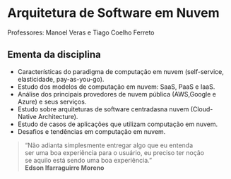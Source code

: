 # Arquitetura de Software em Nuvem

Professores: Manoel Veras e Tiago Coelho Ferreto

## Ementa da disciplina

- Características do paradigma de computação em nuvem (self-service, elasticidade, pay-as-you-go). 
- Estudo dos modelos de computação em nuvem: SaaS, PaaS e IaaS.
- Análise dos principais provedores de nuvem pública (AWS,Google e Azure) e seus serviços.
- Estudo sobre arquiteturas de software centradasna nuvem (Cloud-Native Architecture).
- Estudo de casos de aplicações que utilizam computação em nuvem. 
- Desafios e tendências em computação em nuvem.

> “Não adianta simplesmente entregar algo que eu entenda  
> ser uma boa experiência para o usuário, eu preciso ter noção  
> se aquilo está sendo uma boa experiência.”  
> **Edson Ifarraguirre Moreno**
